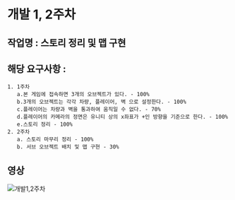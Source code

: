# 개발 1, 2주차

## 작업명 : 스토리 정리 및 맵 구현

## 해당 요구사항 : 
    1. 1주차
       a.본 게임에 접속하면 3개의 오브젝트가 있다. - 100%
       b.3개의 오브젝트는 각각 차량, 플레이어, 벽 으로 설정한다. - 100%
       c.플레이어는 차량과 벽을 통과하여 움직일 수 없다. - 70%
       d.플레이어의 카메라의 정면은 유니티 상의 x좌표가 +인 방향을 기준으로 한다. - 100%
       e.스토리 정리 - 100%  
    2. 2주차 
       a. 스토리 마무리 정리 - 100%
       b. 서브 오브젝트 배치 및 맵 구현 - 30%

## 영상
![개발1,2주차](https://j.gifs.com/K1456n.gif)
